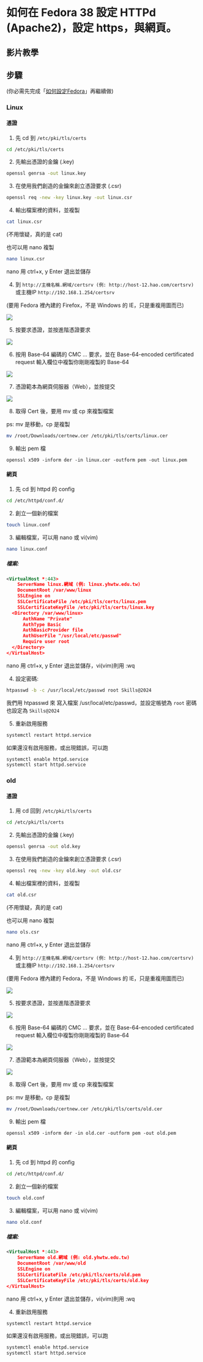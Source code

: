 # 如何在 Fedora 38 設定 HTTPd (Apache2)，設定 https，與網頁。

## 影片教學
<!--
<video width="560" height="315" controls>
  <source src="/videos/ap-11.srv-content.mp4" type="video/mp4">
  Your browser does not support the video tag.
</video>-->

## 步驟

(你必需先完成「[如何設定Fedora](/fedora/how-to-setup-fedora-linux-2.md)」再繼續做)

### Linux 
#### 憑證

1. 先 cd 到 `/etc/pki/tls/certs`

```bash
cd /etc/pki/tls/certs
```

2. 先輸出憑證的金鑰 (.key)

```bash
openssl genrsa -out linux.key
```

3. 在使用我們創造的金鑰來創立憑證要求 (.csr)

```bash
openssl req -new -key linux.key -out linux.csr
```

4. 輸出檔案裡的資料，並複製

```bash
cat linux.csr
```
(不用懷疑，真的是 cat)

也可以用 nano 複製

```bash
nano linux.csr
```

nano 用 ctrl+x, y Enter 退出並儲存

4. 到 `http://主機名稱.網域/certsrv (例: http://host-12.hao.com/certsrv)` 或主機IP `http://192.168.1.254/certsrv`

(要用 Fedora 裡內建的 Firefox，不是 Windows 的 IE，只是重複用圖而已)

![](/windows/images/request_cert_1.png)

5. 按要求憑證，並按進階憑證要求

![](/windows/images/request_advanced_cert.png)

6. 按用 Base-64 編碼的 CMC ... 要求，並在 Base-64-encoded certificated request 輸入欄位中複製你剛剛複製的 Base-64

![](/windows/images/usebase64whatever.png)

7. 憑證範本為網頁伺服器（Web），並按提交

![](/windows/images/copy_from_cert_box_compelete_server.png)

8. 取得 Cert 後，要用 mv 或 cp 來複製檔案

ps: mv 是移動，cp 是複製

```bash
mv /root/Downloads/certnew.cer /etc/pki/tls/certs/linux.cer
```

9. 輸出 pem 檔

```
openssl x509 -inform der -in linux.cer -outform pem -out linux.pem
```

#### 網頁

1. 先 cd 到 httpd 的 config

```sh
cd /etc/httpd/conf.d/
```

2. 創立一個新的檔案

```sh
touch linux.conf 
```

3. 編輯檔案，可以用 nano 或 vi(vim)

```sh
nano linux.conf
```

##### 檔案:

```xml
<VirtualHost *:443>
	ServerName linux.網域 (例: linux.yhwtw.edu.tw)
	DocumentRoot /var/www/linux
	SSLEngine on
	SSLCertificateFile /etc/pki/tls/certs/linux.pem
	SSLCertificateKeyFile /etc/pki/tls/certs/linux.key
  <Directory /var/www/linux>
	  AuthName "Private"
	  AuthType Basic
	  AuthBasicProvider file
	  AuthUserFile "/usr/local/etc/passwd"
	  Require user root
  </Directory>
</VirtualHost>
```

nano 用 ctrl+x, y Enter 退出並儲存，vi(vim)則用 :wq

4. 設定密碼: 

```bash
htpasswd -b -c /usr/local/etc/passwd root Skills@2024
```

我們用 htpasswd 來 寫入檔案 /usr/local/etc/passwd，並設定帳號為 `root` 密碼也設定為 `Skills@2024`

5. 重新啟用服務

```sh
systemctl restart httpd.service
```

如果還沒有啟用服務，或出現錯誤，可以跑

```sh
systemctl enable httpd.service
systemctl start httpd.service
``` 

### old
#### 憑證

1. 用 cd 回到 `/etc/pki/tls/certs`

```bash
cd /etc/pki/tls/certs
```

2. 先輸出憑證的金鑰 (.key)

```bash
openssl genrsa -out old.key
```

3. 在使用我們創造的金鑰來創立憑證要求 (.csr)

```bash
openssl req -new -key old.key -out old.csr
```

4. 輸出檔案裡的資料，並複製

```bash
cat old.csr
```
(不用懷疑，真的是 cat)

也可以用 nano 複製

```bash
nano ols.csr
```

nano 用 ctrl+x, y Enter 退出並儲存

4. 到 `http://主機名稱.網域/certsrv (例: http://host-12.hao.com/certsrv)` 或主機IP `http://192.168.1.254/certsrv`

(要用 Fedora 裡內建的 Fedora，不是 Windows 的 IE，只是重複用圖而已)

![](/windows/images/request_cert_1.png)

5. 按要求憑證，並按進階憑證要求

![](/windows/images/request_advanced_cert.png)

6. 按用 Base-64 編碼的 CMC ... 要求，並在 Base-64-encoded certificated request 輸入欄位中複製你剛剛複製的 Base-64

![](/windows/images/usebase64whatever.png)

7. 憑證範本為網頁伺服器（Web），並按提交

![](/windows/images/copy_from_cert_box_compelete_server.png)

8. 取得 Cert 後，要用 mv 或 cp 來複製檔案

ps: mv 是移動，cp 是複製


```bash
mv /root/Downloads/certnew.cer /etc/pki/tls/certs/old.cer
```

9. 輸出 pem 檔

```
openssl x509 -inform der -in old.cer -outform pem -out old.pem
```

#### 網頁

1. 先 cd 到 httpd 的 config

```sh
cd /etc/httpd/conf.d/
```

2. 創立一個新的檔案

```sh
touch old.conf 
```

3. 編輯檔案，可以用 nano 或 vi(vim)

```sh
nano old.conf
```

##### 檔案:

```xml
<VirtualHost *:443>
	ServerName old.網域 (例: old.yhwtw.edu.tw)
	DocumentRoot /var/www/old
	SSLEngine on
	SSLCertificateFile /etc/pki/tls/certs/old.pem
	SSLCertificateKeyFile /etc/pki/tls/certs/old.key
</VirtualHost>
```

nano 用 ctrl+x, y Enter 退出並儲存，vi(vim)則用 :wq

4. 重新啟用服務

```sh
systemctl restart httpd.service
```

如果還沒有啟用服務，或出現錯誤，可以跑

```sh
systemctl enable httpd.service
systemctl start httpd.service
``` 